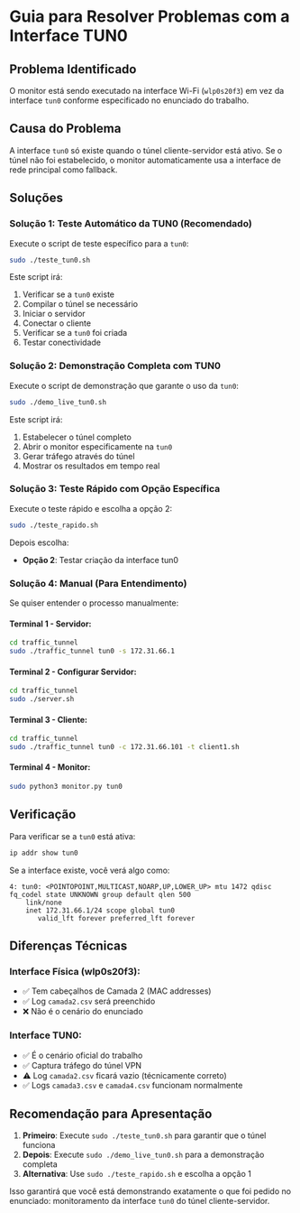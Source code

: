 # Guia para Resolver Problemas com a Interface TUN0

## Problema Identificado

O monitor está sendo executado na interface Wi-Fi (`wlp0s20f3`) em vez da interface `tun0` conforme especificado no enunciado do trabalho.

## Causa do Problema

A interface `tun0` só existe quando o túnel cliente-servidor está ativo. Se o túnel não foi estabelecido, o monitor automaticamente usa a interface de rede principal como fallback.

## Soluções

### Solução 1: Teste Automático da TUN0 (Recomendado)

Execute o script de teste específico para a `tun0`:

```bash
sudo ./teste_tun0.sh
```

Este script irá:
1. Verificar se a `tun0` existe
2. Compilar o túnel se necessário
3. Iniciar o servidor
4. Conectar o cliente
5. Verificar se a `tun0` foi criada
6. Testar conectividade

### Solução 2: Demonstração Completa com TUN0

Execute o script de demonstração que garante o uso da `tun0`:

```bash
sudo ./demo_live_tun0.sh
```

Este script irá:
1. Estabelecer o túnel completo
2. Abrir o monitor especificamente na `tun0`
3. Gerar tráfego através do túnel
4. Mostrar os resultados em tempo real

### Solução 3: Teste Rápido com Opção Específica

Execute o teste rápido e escolha a opção 2:

```bash
sudo ./teste_rapido.sh
```

Depois escolha:
- **Opção 2**: Testar criação da interface tun0

### Solução 4: Manual (Para Entendimento)

Se quiser entender o processo manualmente:

#### Terminal 1 - Servidor:
```bash
cd traffic_tunnel
sudo ./traffic_tunnel tun0 -s 172.31.66.1
```

#### Terminal 2 - Configurar Servidor:
```bash
cd traffic_tunnel
sudo ./server.sh
```

#### Terminal 3 - Cliente:
```bash
cd traffic_tunnel
sudo ./traffic_tunnel tun0 -c 172.31.66.101 -t client1.sh
```

#### Terminal 4 - Monitor:
```bash
sudo python3 monitor.py tun0
```

## Verificação

Para verificar se a `tun0` está ativa:

```bash
ip addr show tun0
```

Se a interface existe, você verá algo como:
```
4: tun0: <POINTOPOINT,MULTICAST,NOARP,UP,LOWER_UP> mtu 1472 qdisc fq_codel state UNKNOWN group default qlen 500
    link/none 
    inet 172.31.66.1/24 scope global tun0
       valid_lft forever preferred_lft forever
```

## Diferenças Técnicas

### Interface Física (wlp0s20f3):
- ✅ Tem cabeçalhos de Camada 2 (MAC addresses)
- ✅ Log `camada2.csv` será preenchido
- ❌ Não é o cenário do enunciado

### Interface TUN0:
- ✅ É o cenário oficial do trabalho
- ✅ Captura tráfego do túnel VPN
- ⚠️ Log `camada2.csv` ficará vazio (técnicamente correto)
- ✅ Logs `camada3.csv` e `camada4.csv` funcionam normalmente

## Recomendação para Apresentação

1. **Primeiro**: Execute `sudo ./teste_tun0.sh` para garantir que o túnel funciona
2. **Depois**: Execute `sudo ./demo_live_tun0.sh` para a demonstração completa
3. **Alternativa**: Use `sudo ./teste_rapido.sh` e escolha a opção 1

Isso garantirá que você está demonstrando exatamente o que foi pedido no enunciado: monitoramento da interface `tun0` do túnel cliente-servidor. 